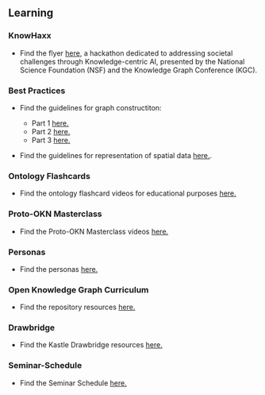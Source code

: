 ## Learning

### KnowHaxx

- Find the flyer [here](./assets/resources/knowhax-flyer.pdf), a hackathon dedicated to addressing societal challenges through Knowledge-centric AI, presented by the National Science Foundation (NSF) and the Knowledge Graph Conference (KGC).

### Best Practices

- Find the guidelines for graph constructiton:
  - Part 1 [here.](./resource-pages/graph-construction-guidelines.md)
  - Part 2 [here.](./resource-pages/graph-construction-guidelines-part2.md)
  - Part 3 [here.](./resource-pages/graph-construction-guidelines-part3.md)

- Find the guidelines for representation of spatial data [here.](./resource-pages/spatial-data-representation-guidelines.md).

### Ontology Flashcards

- Find the ontology flashcard videos for educational purposes [here.](./resource-pages/ontology-flashcards.md)

### Proto-OKN Masterclass

- Find the Proto-OKN Masterclass videos [here.](./resource-pages/Proto-OKN-Masterclass-Series.md)

### Personas

- Find the personas [here.](./resource-pages/personas.md)

### Open Knowledge Graph Curriculum

- Find the repository resources [here.](https://github.com/KGConf/open-kg-curriculum)

### Drawbridge

- Find the Kastle Drawbridge resources [here.](https://github.com/kastle-lab/kastle-drawbridge)

### Seminar-Schedule

- Find the Seminar Schedule [here.](./resource-pages/seminar-schedule.md)